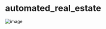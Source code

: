 # automated_real_estate
![image](https://github.com/user-attachments/assets/b6222686-8295-438f-84c3-1853eb8ef8b4)
